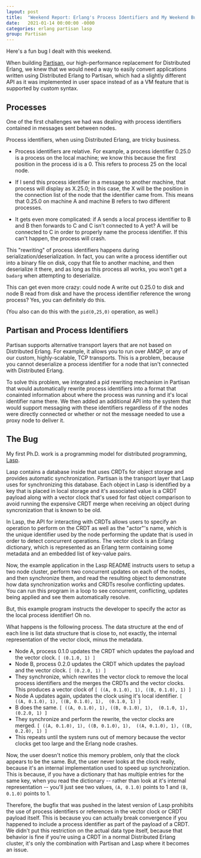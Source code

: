 ```yaml
---
layout: post
title:  "Weekend Report: Erlang's Process Identifiers and My Weekend Bug Hunting"
date:   2021-01-14 00:00:00 -0000
categories: erlang partisan lasp
group: Partisan
---
```


Here's a fun bug I dealt with this weekend.  

When building [Partisan](http://github.com/lasp-lang/partisan), our high-performance replacement for Distributed Erlang, we knew that we would need a way to easily convert applications written using Distributed Erlang to Partisan, which had a slightly different API as it was implemented in user space instead of as a VM feature that is supported by custom syntax.  

## Processes

One of the first challenges we had was dealing with process identifiers contained in messages sent between nodes.

Process identifiers, when using Distributed Erlang, are tricky business.  

* Process identifiers are relative.  For example, a process identifier 0.25.0 is a process on the local machine; we know this because the first position in the process id is a 0.  This refers to process 25 on the local node.  

* If I send this process identifier in a message to another machine, that process will display as X.25.0; in this case, the X will be the position in the connection list of the node that the identifier came from.  This means that 0.25.0 on machine A and machine B refers to two different processes.  

* It gets even more complicated: if A sends a local process identifier to B and B then forwards to C and C isn't connected to A yet?  A will be connected to C in order to properly name the process identifier.  If this can't happen, the process will crash.

This "rewriting" of process identifiers happens during serialization/deserialization.  In fact, you can write a process identifier out into a binary file on disk, copy that file to another machine, and then deserialize it there, and as long as this process all works, you won't get a `badarg` when attempting to deserialize.  

This can get even more crazy: could node A write out 0.25.0 to disk and node B read from disk and have the process identifier reference the wrong process?  Yes, you can definitely do this.  

(You also can do this with the `pid(0,25,0)` operation, as well.)

## Partisan and Process Identifiers

Partisan supports alternative transport layers that are not based on Distributed Erlang.  For example, it allows you to run over AMQP, or any of our custom, highly-scalable, TCP transports.  This is a problem, because you cannot deserialize a process identifier for a node that isn't connected with Distributed Erlang. 

To solve this problem, we integrated a pid rewriting mechanism in Partisan that would automatically rewrite process identifiers into a format that conainted information about where the process was running and it's local identifier name there.  We then added an additional API into the system that would support messaging with these identifiers regardless of if the nodes were directly connected or whether or not the message needed to use a proxy node to deliver it.

## The Bug

My first Ph.D. work is a programming model for distributed programming, [Lasp](http://github.com/lasp-lang/lasp).  

Lasp contains a database inside that uses CRDTs for object storage and provides automatic synchronization.  Partisan is the transport layer that Lasp uses for synchronizing this database.   Each object in Lasp is identified by a key that is placed in local storage and it's associated value is a CRDT payload along with a vector clock that's used for fast object comparison to avoid running the expensive CRDT merge when receiving an object during syncronization that is known to be old.  

In Lasp, the API for interacting with CRDTs allows users to specify an operation to perform on the CRDT as well as the "actor"'s name, which is the unique identifier used by the node performing the update that is used in order to detect concurrent operations.  The vector clock is an Erlang dictionary, which is represented as an Erlang term containing some metadata and an embedded list of key-value pairs.

Now, the example application in the Lasp README instructs users to setup a two node cluster, perform two concurrent updates on each of the nodes, and then synchronize them, and read the resulting object to demonstrate how data synchronization works and CRDTs resolve conflicting updates.  You can run this program in a loop to see concurrent, conflicting, updates being applied and see them automatically resolve.

But, this example program instructs the developer to specify the actor as the local process identifier!  Oh no.

What happens is the following process.  The data structure at the end of each line is list data structure that is close to, not exactly, the internal representation of the vector clock, minus the metadata.

* Node A, process 0.1.0 updates the CRDT which updates the payload and the vector clock. `[ (0.1.0, 1) ]`
* Node B, process 0.2.0 updates the CRDT which updates the payload and the vector clock. `[ (0.2.0, 1) ]`
* They synchronize, which rewrites the vector clock to remove the local process identifiers and the merges the CRDTs and the vector clocks.  This produces a vector clock of `[ ((A, 0.1.0), 1), ((B, 0.1.0), 1) ]`
* Node A updates again, updates the clock using it's local identifier.  `[ ((A, 0.1.0), 1), ((B, 0.1.0), 1),  (0.1.0, 1) ]`
* B does the same. `[ ((A, 0.1.0), 1), ((B, 0.1.0), 1),  (0.1.0, 1), (0.2.0, 1) ]`
* They synchronize and perform the rewrite, the vector clocks are merged. `[ ((A, 0.1.0), 1), ((B, 0.1.0), 1),  ((A, 0.1.0), 1), ((B, 0.2.0), 1) ]`
* This repeats until the system runs out of memory because the vector clocks get too large and the Erlang node crashes.

Now, the user doesn't notice this memory problem, only that the clock appears to be the same.  But, the user never looks at the clock really, because it's an internal implementation used to speed up synchronization.  This is because, if you have a dictionary that has multiple entries for the same key, when you read the dictionary -- rather than look at it's internal representation -- you'll just see two values, `(A, 0.1.0)` points to 1 and `(B, 0.1.0)` points to 1.

Therefore, the bugfix that was pushed in the latest version of Lasp prohibits the use of process identifiers or references in the vector clock or CRDT payload itself.  This is because you can actually break convergence if you happened to include a process identifier as part of the payload of a CRDT.  We didn't put this restriction on the actual data type itself, because that behavior is fine if you're using a CRDT in a normal Distributed Erlang cluster, it's only the combination with Partisan and Lasp where it becomes an issue.